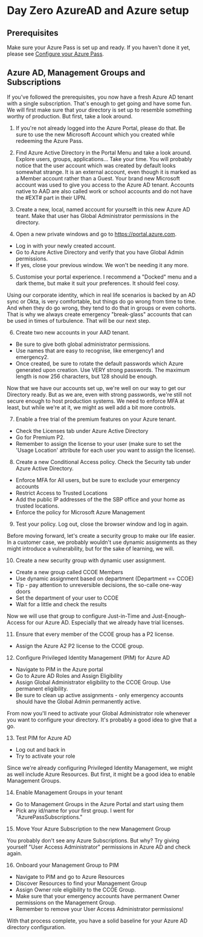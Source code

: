 # Day Zero AzureAD and Azure setup

## Prerequisites
Make sure your Azure Pass is set up and ready. If you haven't done it yet, please see [Configure your Azure Pass](azurePass.md).

## Azure AD, Management Groups and Subscriptions

If you've followed the prerequisites, you now have a fresh Azure AD tenant with a single subscription. That's enough to get going and have some fun. We will first make sure that your directory is set up to resemble something worthy of production. But first, take a look around.

1) If you're not already logged into the Azure Portal, please do that. Be sure to use the new Microsoft Account which you created while redeeming the Azure Pass.

2) Find Azure Active Directory in the Portal Menu and take a look around. Explore users, groups, applications... Take your time.
You will probably notice that the user account which was created by default looks somewhat strange. It is an external account, even though it is marked as a Member account rather than a Guest. Your brand new Microsoft account was used to give you access to the Azure AD tenant. Accounts native to AAD are also called work or school accounts and do not have the #EXT# part in their UPN.

3) Create a new, local, named account for yourselft in this new Azure AD teant. Make that user has Global Administrator permissions in the directory. 

4) Open a new private windows and go to https://portal.azure.com. 
- Log in with your newly created account. 
- Go to Azure Active Directory and verify that you have Global Admin permissions. 
- If yes, close your previous window. We won't be needing it any more.

5) Customise your portal experience. I recommend a "Docked" menu and a dark theme, but make it suit your preferences. It should feel cosy.

Using our corporate identity, which in real life scenarios is backed by an AD sync or Okta, is very comfortable, but things do go wrong from time to time. And when they do go wrong, they tend to do that in groups or even cohorts. That is why we always create emergency "break-glass" accounts that can be used in times of turbulence. That will be our next step.

6) Create two new accounts in your AAD tenant. 
- Be sure to give both global administrator permissions. 
- Use names that are easy to recognise, like emergency1 and emergency2.
- Once created, be sure to rotate the default passwords which Azure generated upon creation. Use VERY strong passwords. The maximum length is now 256 characters, but 128 should be enough.

Now that we have our accounts set up, we're well on our way to get our Directory ready. But as we are, even with strong passwords, we're still not secure enough to host production systems. We need to enforce MFA at least, but while we're at it, we might as well add a bit more controls.

7) Enable a free trial of the premium features on your Azure tenant. 
- Check the Licenses tab under Azure Active Directory
- Go for Premium P2. 
- Remember to assign the license to your user (make sure to set the 'Usage Location' attribute for each user you want to assign the license).

8) Create a new Conditional Access policy. Check the Security tab under Azure Active Directory.
- Enforce MFA for All users, but be sure to exclude your emergency accounts
- Restrict Access to Trusted Locations
- Add the public IP addresses of the the SBP office and your home as trusted locations.
- Enforce the policy for Microsoft Azure Management

9) Test your policy. Log out, close the browser window and log in again.


Before moving forward, let's create a security group to make our life easier. In a customer case, we probably wouldn't use dynamic assignments as they might introduce a vulnerability, but for the sake of learning, we will.

10) Create a new security group with dynamic user assignment.
- Create a new group called CCOE Members
- Use dynamic assignment based on department (Department == CCOE)
- Tip - pay attention to unreversible decisions, the so-calle one-way doors
- Set the department of your user to CCOE
- Wait for a little and check the results

Now we will use that group to configure Just-in-Time and Just-Enough-Access for our Azure AD. Especially that we already have trial licenses.

11) Ensure that every member of the CCOE group has a P2 license.
- Assign the Azure A2 P2 license to the CCOE group.

12) Configure Privileged Identity Management (PIM) for Azure AD

- Navigate to PIM in the Azure portal
- Go to Azure AD Roles and Assign Eligibility
- Assign Global Administrator eligibility to the CCOE Group. Use permanent eligibility.
- Be sure to clean up active assignments - only emergency accounts should have the Global Admin permanently active.

From now you'll need to activate your Global Administrator role whenever you want to configure your directory. It's probably a good idea to give that a go.

13) Test PIM for Azure AD

- Log out and back in
- Try to activate your role

Since we're already configuring Privileged Identity Management, we might as well include Azure Resources. But first, it might be a good idea to enable Management Groups.

14) Enable Management Groups in your tenant
- Go to Management Groups in the Azure Portal and start using them
- Pick any id/name for your first group. I went for "AzurePassSubscriptions."

15) Move Your Azure Subscription to the new Management Group

You probably don't see any Azure Subscriptions. But why?
Try giving yourself "User Access Administrator" permissions in Azure AD and check again.

16) Onboard your Management Group to PIM

- Navigate to PIM and go to Azure Resources
- Discover Resources to find your Management Group
- Assign Owner role eligibility to the CCOE Group.
- Make sure that your emergency accounts have permanent Owner permissions on the Management Group.
- Remember to remove your User Access Administrator permissions!

With that process complete, you have a solid baseline for your Azure AD directory configuration. 